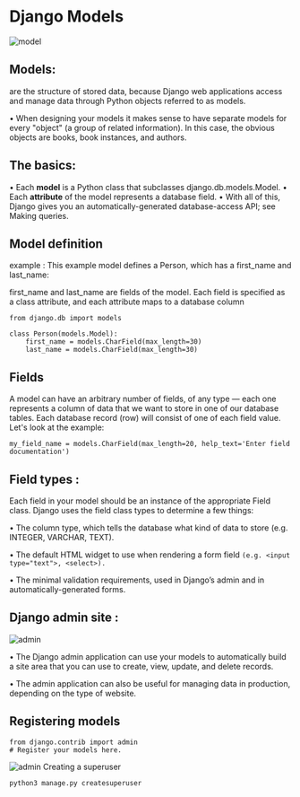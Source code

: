 # Django Models

![model](https://res.cloudinary.com/practicaldev/image/fetch/s--lVrX4JdY--/c_limit%2Cf_auto%2Cfl_progressive%2Cq_auto%2Cw_880/https://dev-to-uploads.s3.amazonaws.com/uploads/articles/abvbys3c58tmswhw6vbj.jpg)

## Models: 
are the structure of stored data, because  Django web applications access and manage data through Python objects referred to as models.

• When designing your models it makes sense to have separate models for every "object"
(a group of related information). In this case, the obvious objects are books, book instances, and authors.

## The basics:

• Each **model** is a Python class that subclasses django.db.models.Model.
• Each **attribute** of the model represents a database field.
• With all of this, Django gives you an automatically-generated database-access API; see Making queries.

## Model definition
example :
This example model defines a Person, which has a first_name and last_name:

first_name and last_name are fields of the model. Each field is specified as a class attribute, and each attribute maps to a database column

```
from django.db import models

class Person(models.Model):
    first_name = models.CharField(max_length=30)
    last_name = models.CharField(max_length=30)  
```
       
## Fields
A model can have an arbitrary number of fields, of any type — each one represents a column of data that we want to store in one of our
database tables. Each database record (row) will consist of one of each field value. Let's look at the example:

```
my_field_name = models.CharField(max_length=20, help_text='Enter field documentation')
```
## Field types : 

Each field in your model should be an instance of the appropriate Field class. Django uses the field class types to determine a few things:

• The column type, which tells the database what kind of data to store (e.g. INTEGER, VARCHAR, TEXT).

• The default HTML widget to use when rendering a form field `(e.g. <input type="text">, <select>).`
  
• The minimal validation requirements, used in Django’s admin and in automatically-generated forms. 
         
## Django admin site :  

![admin](https://djangobook.com/wp-content/uploads/admin_login.png)

 • The Django admin application can use your models to automatically build a site area that you can use 
  to create, view, update, and delete records. 
  
  • The admin application can also be useful for managing data in production, depending on the type of website.
  
## Registering models 

 ```
 from django.contrib import admin
# Register your models here.
 ```
 
 ![admin](https://assets.digitalocean.com/articles/eng_python/django/django-admin-models-added.png)
 Creating a superuser
 ```
 python3 manage.py createsuperuser
 ```